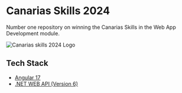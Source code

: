 # Canarias Skills 2024

Number one repository on winning the Canarias Skills in the Web App Development module.

![Canarias skills 2024 Logo](https://canariasskills.com/wp-content/uploads/2024/02/BANNER-HOME-MIN@2x.png)

## Tech Stack

- [Angular 17](https://angular.dev/)
- [.NET WEB API (Version 6)](https://dotnet.microsoft.com/en-us/apps/aspnet/apis)
